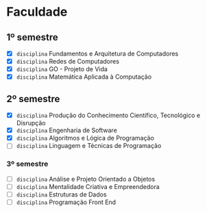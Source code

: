 # Faculdade
## 1º semestre
- [X] `disciplina` Fundamentos e Arquitetura de Computadores
- [X] `disciplina` Redes de Computadores
- [X] `disciplina` GO - Projeto de Vida
- [X] `disciplina` Matemática Aplicada à Computação

## 2º semestre
- [X] `disciplina` Produção do Conhecimento Científico, Tecnológico e Disrupção
- [X] `disciplina` Engenharia de Software
- [X] `disciplina` Algoritmos e Lógica de Programação
- [ ] `disciplina` Linguagem e Técnicas de Programação

### 3º semestre
- [ ] `disciplina` Análise e Projeto Orientado a Objetos
- [ ] `disciplina` Mentalidade Criativa e Empreendedora
- [ ] `disciplina` Estruturas de Dados
- [ ] `disciplina` Programação Front End

